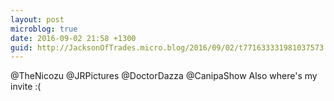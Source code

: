 ```yaml
---
layout: post
microblog: true
date: 2016-09-02 21:58 +1300
guid: http://JacksonOfTrades.micro.blog/2016/09/02/t771633331981037573.html
---
```

@TheNicozu @JRPictures @DoctorDazza @CanipaShow Also where's my invite :(
